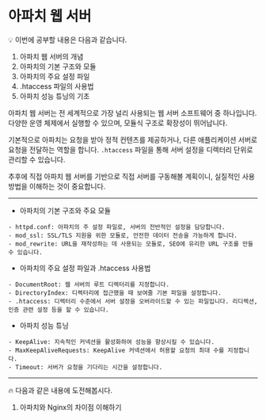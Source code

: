 # 아파치 웹 서버

<aside> 💡 이번에 공부할 내용은 다음과 같습니다.

1. 아파치 웹 서버의 개념
2. 아파치의 기본 구조와 모듈
3. 아파치의 주요 설정 파일
4. .htaccess 파일의 사용법
5. 아파치 성능 튜닝의 기초

아파치 웹 서버는 전 세계적으로 가장 널리 사용되는 웹 서버 소프트웨어 중 하나입니다. 다양한 운영 체제에서 실행할 수 있으며, 모듈식 구조로 확장성이 뛰어납니다.

기본적으로 아파치는 요청을 받아 정적 컨텐츠를 제공하거나, 다른 애플리케이션 서버로 요청을 전달하는 역할을 합니다. `.htaccess` 파일을 통해 서버 설정을 디렉터리 단위로 관리할 수 있습니다.

추후에 직접 아파치 웹 서버를 기반으로 직접 서버를 구동해볼 계획이니, 실질적인 사용 방법을 이해하는 것이 중요합니다. 

</aside>

---

- 아파치의 기본 구조와 주요 모듈
```plaintext
- httpd.conf: 아파치의 주 설정 파일로, 서버의 전반적인 설정을 담당합니다.
- mod_ssl: SSL/TLS 지원을 위한 모듈로, 안전한 데이터 전송을 가능하게 합니다.
- mod_rewrite: URL을 재작성하는 데 사용되는 모듈로, SEO에 유리한 URL 구조를 만들 수 있습니다.
```

- 아파치의 주요 설정 파일과 .htaccess 사용법
```plaintext
- DocumentRoot: 웹 서버의 루트 디렉터리를 지정합니다.
- DirectoryIndex: 디렉터리에 접근했을 때 보여줄 기본 파일을 설정합니다.
- .htaccess: 디렉터리 수준에서 서버 설정을 오버라이드할 수 있는 파일입니다. 리디렉션, 인증 관련 설정 등을 할 수 있습니다.
```

- 아파치 성능 튜닝
```plaintext
- KeepAlive: 지속적인 커넥션을 활성화하여 성능을 향상시킬 수 있습니다.
- MaxKeepAliveRequests: KeepAlive 커넥션에서 허용할 요청의 최대 수를 지정합니다.
- Timeout: 서버가 요청을 기다리는 시간을 설정합니다.
```

---

<aside> 🔥 다음과 같은 내용에 도전해봅시다.

1. 아파치와 Nginx의 차이점 이해하기

</aside>